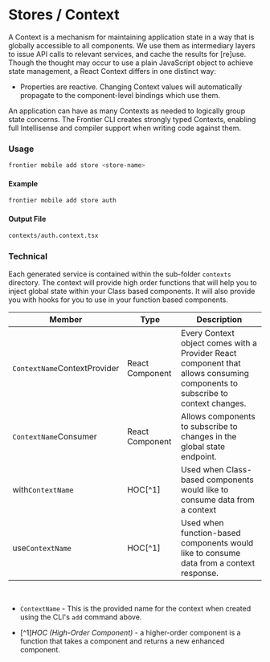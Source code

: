 # Stores / Context

A Context is a mechanism for maintaining application state in a way that is globally accessible to all components. We use them as intermediary layers to issue API calls to relevant services, and cache the results for \[re\]use. Though the thought may occur to use a plain JavaScript object to achieve state management, a React Context differs in one distinct way:

*   Properties are reactive. Changing Context values will automatically propagate to the component-level bindings which use them.
    

An application can have as many Contexts as needed to logically group state concerns. The Frontier CLI creates strongly typed Contexts, enabling full Intellisense and compiler support when writing code against them.

### Usage
    
```bash
frontier mobile add store <store-name>
```

#### Example
```bash
frontier mobile add store auth
```

#### Output File 
```txt
contexts/auth.context.tsx
```

### Technical

Each generated service is contained within the sub-folder `contexts` directory. The context will provide high order functions that will help you to inject global state within your Class based components. It will also provide you with hooks for you to use in your function based components.

| **Member**                                     | **Type**        | **Description**                                                                                                                      |
| ---------------------------------------------- | ----------------| ------------------------------------------------------------------------------------------------------------------------------------ |
| `ContextName`ContextProvider        |  React Component           | Every Context object comes with a Provider React component that allows consuming components to subscribe to context changes. |
| `ContextName`Consumer | React Component | Allows components to subscribe to changes in the global state endpoint.                                                                            |
| with`ContextName`  | HOC[^1]  | Used when Class-based components would like to consume data from a context                                                                  |
| use`ContextName`    |     HOC[^1]                   | Used when function-based components would like to consume data from a context response.                                                                                       |

<br>

- `ContextName` - This is the provided name for the context when created using the CLI's `add` command above.

- [^1]_HOC (High-Order Component)_ - a higher-order component is a function that takes a component and returns a new enhanced component.
